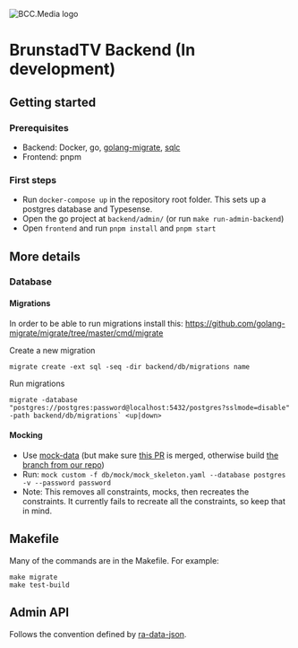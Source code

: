![BCC.Media logo](https://storage.googleapis.com/bcc-media-public/bcc-media-logo-150.png)

# BrunstadTV Backend (In development)



## Getting started

### Prerequisites

- Backend: Docker, go, [golang-migrate](https://github.com/golang-migrate/migrate/tree/master/cmd/migrate), [sqlc](https://sqlc.dev/)
- Frontend: pnpm

### First steps

- Run `docker-compose up` in the repository root folder. This sets up a postgres database and Typesense.
- Open the go project at `backend/admin/` (or run `make run-admin-backend`)
- Open `frontend` and run `pnpm install` and `pnpm start`

## More details
### Database
#### Migrations

In order to be able to run migrations install this: https://github.com/golang-migrate/migrate/tree/master/cmd/migrate

Create a new migration

```
migrate create -ext sql -seq -dir backend/db/migrations name
```

Run migrations
```
migrate -database "postgres://postgres:password@localhost:5432/postgres?sslmode=disable" -path backend/db/migrations` <up|down>
```

#### Mocking
- Use [mock-data](https://github.com/pivotal-gss/mock-data) (but make sure [this PR](https://github.com/pivotal-gss/mock-data/pull/46) is merged, otherwise build [the branch from our repo](https://github.com/BCC-Media/mock-data/tree/feature/custom-and-automock))
- Run: `mock custom -f db/mock/mock_skeleton.yaml --database postgres -v --password password`
- Note: This removes all constraints, mocks, then recreates the constraints. It currently fails to recreate all the constraints, so keep that in mind.

## Makefile

Many of the commands are in the Makefile. For example:

```
make migrate
make test-build
```

## Admin API
Follows the convention defined by [ra-data-json](https://www.npmjs.com/package/ra-data-json-server).
